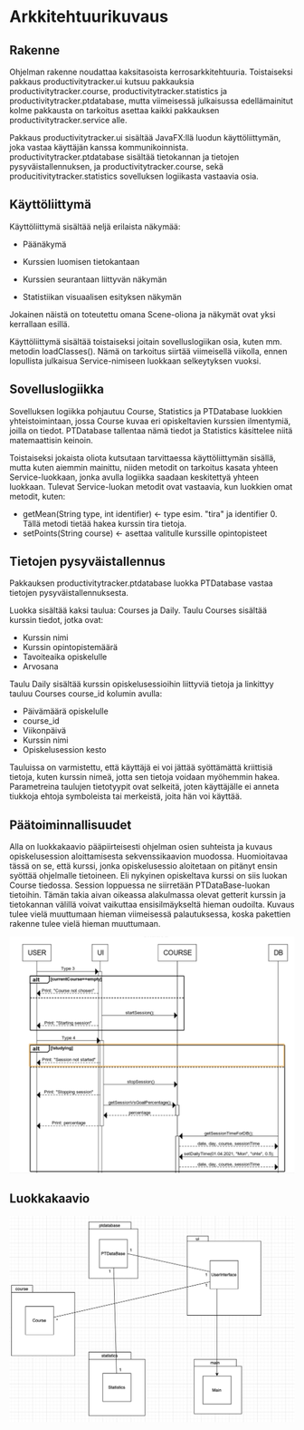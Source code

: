 # Arkkitehtuurikuvaus

## Rakenne

Ohjelman rakenne noudattaa kaksitasoista kerrosarkkitehtuuria. Toistaiseksi pakkaus productivitytracker.ui kutsuu pakkauksia productivitytracker.course, productivitytracker.statistics ja productivitytracker.ptdatabase, mutta viimeisessä julkaisussa edellämainitut kolme pakkausta on tarkoitus asettaa kaikki pakkauksen productivitytracker.service alle.

Pakkaus productivitytracker.ui sisältää JavaFX:llä luodun käyttöliittymän, joka vastaa käyttäjän kanssa kommunikoinnista. productivitytracker.ptdatabase sisältää tietokannan ja tietojen pysyväistallennuksen, ja productivitytracker.course, sekä producitivitytracker.statistics sovelluksen logiikasta vastaavia osia.

## Käyttöliittymä

Käyttöliittymä sisältää neljä erilaista näkymää:

* Päänäkymä

* Kurssien luomisen tietokantaan

* Kurssien seurantaan liittyvän näkymän

* Statistiikan visuaalisen esityksen näkymän

Jokainen näistä on toteutettu omana Scene-oliona ja näkymät ovat yksi kerrallaan esillä.

Käyttöliittymä sisältää toistaiseksi joitain sovelluslogiikan osia, kuten mm. metodin loadClasses(). Nämä on tarkoitus siirtää viimeisellä viikolla, ennen lopullista julkaisua Service-nimiseen luokkaan selkeytyksen vuoksi.


## Sovelluslogiikka

Sovelluksen logiikka pohjautuu Course, Statistics ja PTDatabase luokkien yhteistoimintaan, jossa Course kuvaa eri opiskeltavien kurssien ilmentymiä, joilla on tiedot. PTDatabase tallentaa nämä tiedot ja Statistics käsittelee niitä matemaattisin keinoin.

Toistaiseksi jokaista oliota kutsutaan tarvittaessa käyttöliittymän sisällä, mutta kuten aiemmin mainittu, niiden metodit on tarkoitus kasata yhteen Service-luokkaan, jonka avulla logiikka saadaan keskitettyä yhteen luokkaan. Tulevat Service-luokan metodit ovat vastaavia, kun luokkien omat metodit, kuten:

* getMean(String type, int identifier) <- type esim. "tira" ja identifier 0. Tällä metodi tietää hakea kurssin tira tietoja.
* setPoints(String course) <- asettaa valitulle kurssille opintopisteet

## Tietojen pysyväistallennus

Pakkauksen productivitytracker.ptdatabase luokka PTDatabase vastaa tietojen pysyväistallennuksesta.

Luokka sisältää kaksi taulua: Courses ja Daily. Taulu Courses sisältää kurssin tiedot, jotka ovat:

* Kurssin nimi
* Kurssin opintopistemäärä
* Tavoiteaika opiskelulle
* Arvosana

Taulu Daily sisältää kurssin opiskelusessioihin liittyviä tietoja ja linkittyy tauluu Courses course_id kolumin avulla:

* Päivämäärä opiskelulle
* course_id
* Viikonpäivä
* Kurssin nimi
* Opiskelusession kesto

Tauluissa on varmistettu, että käyttäjä ei voi jättää syöttämättä kriittisiä tietoja, kuten kurssin nimeä, jotta sen tietoja voidaan myöhemmin hakea. Parametreina taulujen tietotyypit ovat selkeitä, joten käyttäjälle ei anneta tiukkoja ehtoja symboleista tai merkeistä, joita hän voi käyttää.


## Päätoiminnallisuudet

Alla on luokkakaavio pääpiirteisesti ohjelman osien suhteista ja kuvaus opiskelusession aloittamisesta sekvenssikaavion muodossa.
Huomioitavaa tässä on se, että kurssi, jonka opiskelusessio aloitetaan on pitänyt ensin syöttää ohjelmalle tietoineen. Eli nykyinen opiskeltava kurssi on siis luokan Course tiedossa. Session loppuessa ne siirretään PTDataBase-luokan tietoihin. Tämän takia aivan oikeassa alakulmassa olevat getterit kurssin ja tietokannan välillä voivat vaikuttaa ensisilmäykseltä hieman oudoilta.
Kuvaus tulee vielä muuttumaan hieman viimeisessä palautuksessa, koska pakettien rakenne tulee vielä hieman muuttumaan.

![alt text](https://github.com/TuuPu/ot-harjoitustyo/blob/master/dokumentaatio/kuvat/Screenshot%202021-04-27%20at%2019.06.10.png)

## Luokkakaavio

![alt text](https://github.com/TuuPu/ot-harjoitustyo/blob/master/dokumentaatio/kuvat/Screenshot%202021-05-04%20at%2016.40.57.png)
